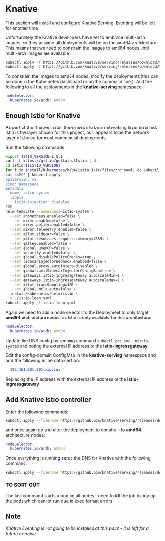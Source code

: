 # Knative

This section will install and configure Knative Serving.  Eventing will be left for another time

Unfortunately the Knative developers have yet to embrace multi-arch images, so they assume all deployments will be on the amd64 architecture.  This means that we need to constrain the images to amd64 nodes until multi-arch images are available

```bash
kubectl apply -f https://github.com/knative/serving/releases/download/v0.13.0/serving-crds.yaml
kubectl apply -f https://github.com/knative/serving/releases/download/v0.13.0/serving-core.yaml
```

To constrain the images to amd64 nodes, modify the deployments (this can be done in the Kubernetes dashboard or on the command line.).  Add the following to all the deployments in the **knative-serving** namespace

```yaml
nodeSelector:
  kubernetes.io/arch: amd64
```

## Enough Istio for Knative

As part of the Knative install there needs to be a networking layer installed.  Istio is the layer chosen for this project, as it appears to be the network layer of choice for most commercial deployments.

Run the following commands:

```bash
export ISTIO_VERSION=1.5.1
curl -L https://git.io/getLatestIstio | sh -
cd istio-${ISTIO_VERSION}
for i in install/kubernetes/helm/istio-init/files/crd*yaml; do kubectl apply -f $i; done
cat <<EOF | kubectl apply -f -
apiVersion: v1
kind: Namespace
metadata:
  name: istio-system
  labels:
    istio-injection: disabled
EOF
helm template --namespace=istio-system \
  --set prometheus.enabled=false \
  --set mixer.enabled=false \
  --set mixer.policy.enabled=false \
  --set mixer.telemetry.enabled=false \
  --set pilot.sidecar=false \
  --set pilot.resources.requests.memory=128Mi \
  --set galley.enabled=false \
  --set global.useMCP=false \
  --set security.enabled=false \
  --set global.disablePolicyChecks=true \
  --set sidecarInjectorWebhook.enabled=false \
  --set global.proxy.autoInject=disabled \
  --set global.omitSidecarInjectorConfigMap=true \
  --set gateways.istio-ingressgateway.autoscaleMin=1 \
  --set gateways.istio-ingressgateway.autoscaleMax=2 \
  --set pilot.traceSampling=100 \
  --set global.mtls.auto=false \
  install/kubernetes/helm/istio \
  > ./istio-lean.yaml
kubectl apply -f istio-lean.yaml
```

Again we need to add a node selector to the Deployment to only target **amd64** architecture nodes, as Istio is only available for this architecture:

```yaml
nodeSelector:
  kubernetes.io/arch: amd64
```

Update the DNS config by running command ```kubectl get svc -nistio-system``` and noting the external IP address of the **istio-ingressgateway**.

Edit the config-domain ConfigMap in the **knative-serving** namespace and add the following in the data section:

```yaml
  192.168.201.201.xip.io: ''
```

Replacing the IP address with the external IP address of the **istio-ingressgateway**

## Add Knative Istio controller

Enter the following commands:

```bash
kubectl apply --filename https://github.com/knative/serving/releases/download/v0.13.0/serving-istio.yaml
```

and once again go and alter the deployment to constrain to **amd64** architecture nodes:

```yaml
nodeSelector:
  kubernetes.io/arch: amd64
```

Once everything is running setup the DNS for Knative with the following command:

```bash
kubectl apply --filename https://github.com/knative/serving/releases/download/v0.13.0/serving-default-domain.yaml
```

### TO SORT OUT

The last command starts a pod on all nodes - need to kill the job to tidy up the pods which cannot run due to exec format errors

## Note

*Knative Eventing is not going to be installed at this point - it is left for a future exercise*
